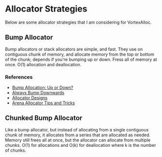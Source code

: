 # Allocator Strategies
Below are some allocator strategies that I am considering for VortexAlloc.

## Bump Allocator
Bump allocators or stack allocators are simple, and fast. They use on contiguous chunk of memory, and allocate memory from the top or bottom of the chunk; depends if you're bumping up or down. Fress all of memory at once. O(1) allocation and deallocation.

### References
- [Bump Allocation: Up or Down?](https://coredumped.dev/2024/03/25/bump-allocation-up-or-down/)
- [Always Bump Downwards](https://fitzgen.com/2019/11/01/always-bump-downwards.html)
- [Allocator Designs](https://os.phil-opp.com/allocator-designs/#bump-allocator)
- [Arena Allocator Tips and Tricks](https://nullprogram.com/blog/2023/09/27)

## Chunked Bump Allocator
Like a bump allocator, but instead of allocating from a single contiguous chunk of memory, it allocates from a series that are allocated as needed.
Memory still frees all at once, but the allocator can allocate from multiple chunks. O(1) for allocations and O(k) for deallocation where k is the number of chunks.